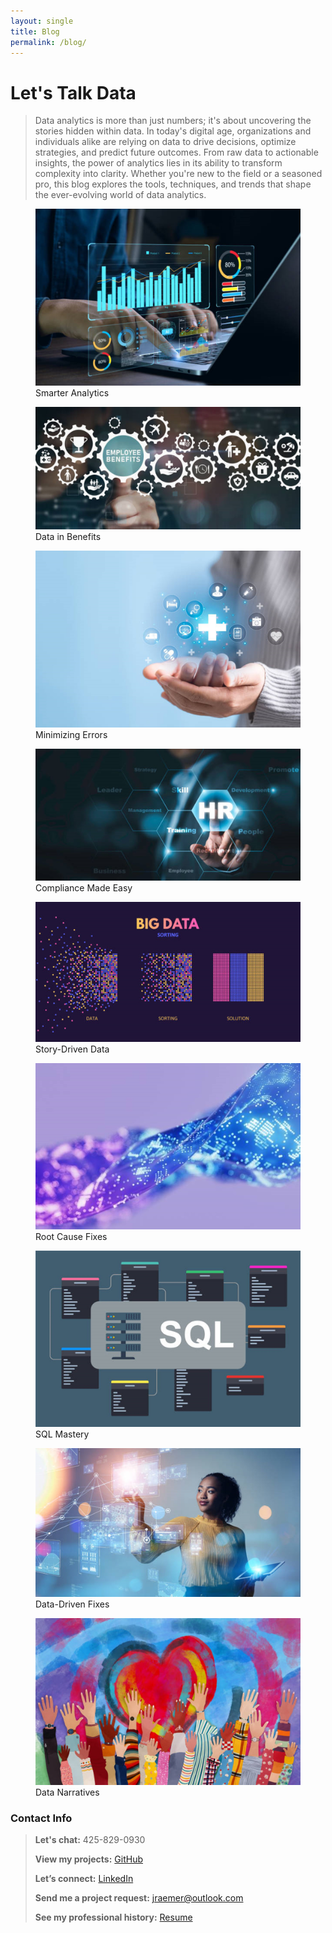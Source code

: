 ```yaml
---
layout: single
title: Blog
permalink: /blog/
---
```


# Let's Talk Data

> Data analytics is more than just numbers; it's about uncovering the stories hidden within data. In today's digital age, organizations and individuals alike are relying on data to drive decisions, optimize strategies, and predict future outcomes. From raw data to actionable insights, the power of analytics lies in its ability to transform complexity into clarity. Whether you're new to the field or a seasoned pro, this blog explores the tools, techniques, and trends that shape the ever-evolving world of data analytics.

<div class="gallery">
  <figure>
  <a href="_posts\2025-05-15-good_data_analysts.md">
  <img src="Images\Good_Data_Analysts.jpg" alt="Why Good Data Analysts Don’t Just Pull the Numbers" />
</a>
    <figcaption>Smarter Analytics</figcaption>
  </figure>
  </div>

<div class="gallery">
  <figure>
  <a href="_posts\2025-04-15-benefits.md">
  <img src="Images\Benefits.jpg" alt="Using Data to Solve Real Problems in Benefits Administration" />
</a>
    <figcaption>Data in Benefits</figcaption>
  </figure>
  </div>

<div class="gallery">
  <figure>
  <a href="_posts\2025-07-31-reducing_errors.md">
  <img src="Images\Reducing_Errors.jpg" alt="Reducing Participant Errors in Benefits Administration" />
</a>
    <figcaption>Minimizing Errors</figcaption>
  </figure>
  </div>

<div class="gallery">
  <figure>
  <a href="_posts\2025-03-15-compliance.md">
  <img src="Images\Compliance.jpg" alt="Preventing Compliance Gaps with Data-Driven Audits" />
</a>
    <figcaption>Compliance Made Easy</figcaption>
  </figure>
  </div>

<div class="gallery">
  <figure>
  <a href="_posts\2025-07-15-story_telling.md">
  <img src="Images\Story_Telling.jpg" alt="Beyond the Dashboard: Telling a Story with Data" />
</a>
    <figcaption>Story-Driven Data</figcaption>
  </figure>
  </div>

<div class="gallery">
  <figure>
  <a href="_posts\2025-01-15-root_cause.md">
  <img src="Images\Root_Cause.jpg" alt="Reducing Support Volume by Fixing the Root Cause" />
</a>
    <figcaption>Root Cause Fixes</figcaption>
  </figure>
  </div>

<div class="gallery">
  <figure>
  <a href="_posts\2025-02-15-sql.md">
  <img src="Images\SQL.jpg" alt="Beyond the Query: Building Better Databases with SQL" />
</a>
    <figcaption>SQL Mastery</figcaption>
  </figure>
  </div>

<div class="gallery">
  <figure>
  <a href="_posts\2025-06-15-reducing_errors_2.md">
  <img src="Images\Reducing_Errors_2.jpg" alt="Reducing Preventable Participant Errors with Data" />
</a>
    <figcaption>Data-Driven Fixes</figcaption>
  </figure>
  </div>

<div class="gallery">
  <figure>
  <a href="_posts\2025-08-13-story_telling_2.md">
  <img src="Images\Story_Telling_2.jpg" alt="Turning Numbers into Narratives: The Art of Data Storytelling" />
</a>
    <figcaption>Data Narratives</figcaption>
  </figure>
  </div>





### Contact Info
> **Let's chat:** 425-829-0930
> 
> **View my projects:** [GitHub](https://github.com/JerricaRaemer)
> 
> **Let’s connect:** [LinkedIn](https://www.linkedin.com/in/jerrica-raemer/)
>
> **Send me a project request:** jraemer@outlook.com
>
> **See my professional history:** [Resume](https://jerricaraemer.github.io/)
